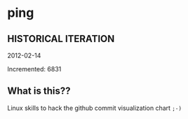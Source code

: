 # ping

## HISTORICAL ITERATION
2012-02-14

Incremented: 6831

## What is this?? 
Linux skills to hack the github commit visualization chart `;-)`
